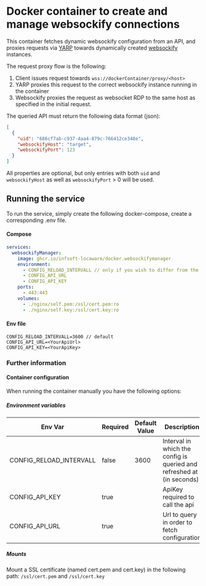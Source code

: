 # Docker container to create and manage websockify connections
This container fetches dynamic websockify configuration from an API,
and proxies requests via [YARP](https://dotnet.github.io/yarp/) towards dynamically created [websockify](https://github.com/novnc/websockify) instances.

The request proxy flow is the following:
1. Client issues request towards `wss://dockerContainer/proxy/<host>`
2. YARP proxies this request to the correct websockify instance running in the container
3. Websockify proxies the request as websocket RDP to the same host as specified in the initial request.

The queried API must return the following data format (json):

```json
[
  {
    "uid": "686cf7ab-c937-4aa4-879c-766412ce348e",
    "websockifyHost": "target",
    "websockifyPort": 123
  }
]
```
All properties are optional, but only entries with both `uid` and `websockifyHost` as well as `websockifyPort` > 0 will be used.

## Running the service
To run the service, simply create the following docker-compose, create a corresponding .env file.

#### Compose
```yaml
services:
  websockifyManager:
    image: ghcr.io/infsoft-locaware/docker.websockifymanager
    environment:
      - CONFIG_RELOAD_INTERVALL // only if you wish to differ from the default 3600
      - CONFIG_API_URL
      - CONFIG_API_KEY
    ports:
      - 443:443
    volumes:
      - ./nginx/self.pem:/ssl/cert.pem:ro
      - ./nginx/self.key:/ssl/cert.key:ro

```

#### Env file
```
CONFIG_RELOAD_INTERVALL=3600 // default
CONFIG_API_URL=<YourApiUrl>
CONFIG_API_KEY=<YourApiKey>
```

### Further information
#### Container configuration
When running the container manually you have the following options:

##### Environment variables
| Env Var | Required | Default Value | Description |
| -- | -- | -- | -- |
| CONFIG_RELOAD_INTERVALL | false | 3600 | Interval in which the config is queried and refreshed at (in seconds) |
| CONFIG_API_KEY | true | | ApiKey required to call the api |
| CONFIG_API_URL | true | | Url to query in order to fetch configuration |

##### Mounts
Mount a SSL certificate (named cert.pem and cert.key) in the following path: `/ssl/cert.pem` and `/ssl/cert.key`
